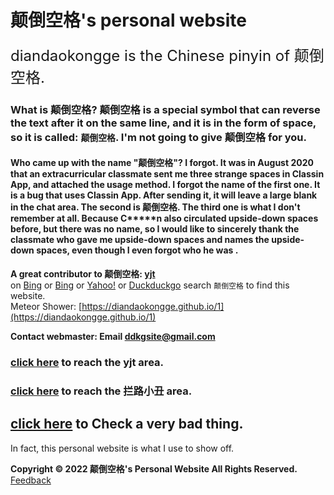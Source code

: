 # 颠倒空格's personal website
<font size=5>diandaokongge is the Chinese pinyin of 颠倒空格. </font>
### What is 颠倒空格? 颠倒空格 is a special symbol that can reverse the text after it on the same line, and it is in the form of space, so it is called: `颠倒空格`. I'm not going to give 颠倒空格 for you.  
#### Who came up with the name "颠倒空格"? I forgot. It was in August 2020 that an extracurricular classmate sent me three strange spaces in Classin App, and attached the usage method. I forgot the name of the first one. It is a bug that uses Classin App. After sending it, it will leave a large blank in the chat area. The second is 颠倒空格. The third one is what I don't remember at all. Because C\*\*\*\*\*n also circulated upside-down spaces before, but there was no name, so I would like to sincerely thank the classmate who gave me upside-down spaces and names the upside-down spaces, even though I even forgot who he was .
**A great contributor to 颠倒空格: [yjt](https://diandaokongge.github.io/yjt)**  
on [Bing](https:cn.bing.com) or [Bing](https://www.bing.com) or [Yahoo!](https://www.yahoo.com) or [Duckduckgo]( https://duckduckgo.com) search `颠倒空格` to find this website.  
Meteor Shower: [https://diandaokongge.github.io/1](https://diandaokongge.github.io/1)
 
**Contact webmaster: Email ddkgsite@gmail.com**
 
### [click here](https://diandaokongge.github.io/en/yjt) to reach the yjt area.
### [click here](https://diandaokongge.github.io/en/llxc) to reach the 拦路小丑 area.
## [click here](https://diandaokongge.github.io/bad) to Check a very bad thing.

In fact, this personal website is what I use to show off.  

**Copyright © 2022 颠倒空格's Personal Website All Rights Reserved.** [Feedback](https://support.qq.com/products/378149)  

